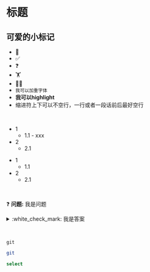 # 标题
## 可爱的小标记
* :pushpin: 
* :white_check_mark: 
* :question:
* :weight_lifting: 
* :weight_lifting_woman: 
* `我可以加重字体`
* **我可以highlight**
* 缩进符上下可以不空行，一行或者一段话前后最好空行

&nbsp; 
&nbsp; 

- 1
  - 1.1 - xxx
- 2
  - 2.1

* 1
  * 1.1
* 2
  * 2.1

&nbsp; 
&nbsp; 

:question: **问题:** 我是问题  
<details>
  <summary>:white_check_mark: 我是答案</summary>
我是详细解答
</details>

&nbsp; 
&nbsp; 

```console
git 
```

```bash
git 
```

```sql
select
```